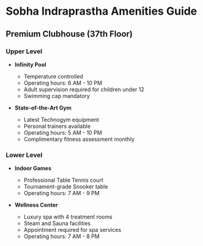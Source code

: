 # Sobha Indraprastha Amenities Guide

## Premium Clubhouse (37th Floor)

### Upper Level

- **Infinity Pool**
  - Temperature controlled
  - Operating hours: 6 AM - 10 PM
  - Adult supervision required for children under 12
  - Swimming cap mandatory

- **State-of-the-Art Gym**
  - Latest Technogym equipment
  - Personal trainers available
  - Operating hours: 5 AM - 10 PM
  - Complimentary fitness assessment monthly

### Lower Level

- **Indoor Games**
  - Professional Table Tennis court
  - Tournament-grade Snooker table
  - Operating hours: 7 AM - 9 PM

- **Wellness Center**
  - Luxury spa with 4 treatment rooms
  - Steam and Sauna facilities
  - Appointment required for spa services
  - Operating hours: 7 AM - 8 PM
  